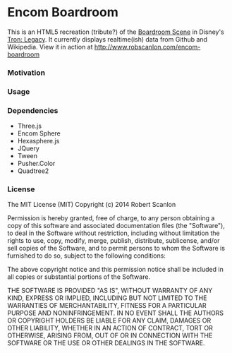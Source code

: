 Encom Boardroom
=================

This is an HTML5 recreation (tribute?) of the [Boardroom Scene](http://work.gmunk.com/TRON-Board-Room) 
in Disney's [Tron: Legacy](http://www.imdb.com/tible/tt1104001/).  It currently 
displays realtime(ish) data from Github and Wikipedia.  View it in action at http://www.robscanlon.com/encom-boardroom

### Motivation


### Usage

### Dependencies

* Three.js
* Encom Sphere
* Hexasphere.js
* JQuery
* Tween
* Pusher.Color
* Quadtree2

### License

The MIT License (MIT)
Copyright (c) 2014 Robert Scanlon

Permission is hereby granted, free of charge, to any person obtaining a copy
of this software and associated documentation files (the "Software"), to deal
in the Software without restriction, including without limitation the rights
to use, copy, modify, merge, publish, distribute, sublicense, and/or sell
copies of the Software, and to permit persons to whom the Software is
furnished to do so, subject to the following conditions:

The above copyright notice and this permission notice shall be included in
all copies or substantial portions of the Software.

THE SOFTWARE IS PROVIDED "AS IS", WITHOUT WARRANTY OF ANY KIND, EXPRESS OR
IMPLIED, INCLUDING BUT NOT LIMITED TO THE WARRANTIES OF MERCHANTABILITY,
FITNESS FOR A PARTICULAR PURPOSE AND NONINFRINGEMENT. IN NO EVENT SHALL THE
AUTHORS OR COPYRIGHT HOLDERS BE LIABLE FOR ANY CLAIM, DAMAGES OR OTHER
LIABILITY, WHETHER IN AN ACTION OF CONTRACT, TORT OR OTHERWISE, ARISING FROM,
OUT OF OR IN CONNECTION WITH THE SOFTWARE OR THE USE OR OTHER DEALINGS IN
THE SOFTWARE.
